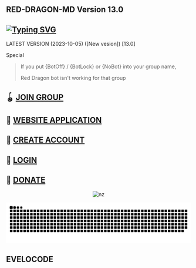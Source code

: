 ## RED-DRAGON-MD  Version 13.0

## [![Typing SVG](https://readme-typing-svg.herokuapp.com?font=Rockstar-ExtraBold&color=F33A6A&lines=𝐖𝐞𝐥𝐜𝐨𝐦𝐞+𝐓𝐨+𝙍𝙀𝘿╺+𝘿𝙍𝘼𝙂𝙊𝙉+-+𝗕𝗢𝗧.;𝙿𝙾𝚆𝙴𝚁𝙳+𝙱𝚈:+𝚁𝙴𝙳+𝙳𝚁𝙰𝙶𝙾𝙽+𝚃𝙴𝙰𝙼;ℂ𝕣𝕖𝕒𝕥𝕖𝕕+𝕓𝕪:+𝙆.𝙋𝙧𝙖𝙗𝙝𝙖𝙨𝙝𝙖;EveloCode)](http://www.reddragon.uf.uk.eu.org/)

LATEST VERSION (2023-10-05) ([New vesion]) [13.0]

Special
>If you put {BotOff} / {BotLock} or {NoBot} into your group name,
>
>Red Dragon bot isn't working for that group
>


## 🪀 [JOIN GROUP](https://chat.whatsapp.com/FORwZVruL31L2BaUCWT1Lp)
## 🔮 [WEBSITE APPLICATION](http://www.reddragon.uf.uk.eu.org/)
## 🔮 [CREATE ACCOUNT](http://www.reddragon.uf.uk.eu.org/signup)
## 🔮 [LOGIN](http://www.reddragon.uf.uk.eu.org/login)
## 🥰 [DONATE](http://www.reddragon.uf.uk.eu.org/donate)

<p align="center">
    <img src="https://i.ibb.co/6tCrPD6/image-downloader-1654443961039.gif" alt="nz" width="350"/>
</p>

<p align="center">
    <img src="https://github.com/Platane/snk/raw/output/github-contribution-grid-snake.svg" alt="nz" width="700"/>
</p>

## EVELOCODE
